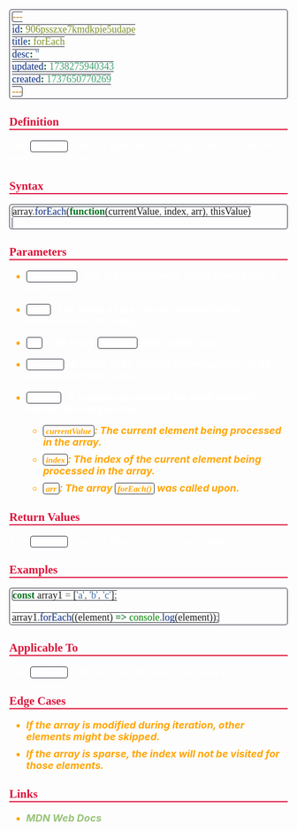 ```yaml
---
id: 906psszxe7kmdkpie5udape
title: forEach
desc: ''
updated: 1738275940343
created: 1737650770269
---
```


<!--#region styles-->
<style>
    * {
        font-size: 18px;
    }
    h1 {
        color: red;
        font-weight: bold;
        border-bottom: 2px solid red;
        font-family: 'Algerian';
        text-align: center;
        font-size: 2em;
    }
    h2 {
        color: crimson;
        font-weight: bold;
        font-family: 'Algerian';
        border-bottom: 2px solid crimson;
        font-size: 1.5em;
    }
    h3 {
        color: rgb(255, 0, 127);
        font-weight: bold;
        text-decoration: underline;
        font-size: 1.2em;
        font-size: 1.2em;
    }
    h4 {
        color: rgb(0, 255, 255);
        font-weight: bold;
        text-decoration: underline;
        font-size: 1em;
    }
    h5 {
        color: darkblue;
        font-weight: bold;
        font-style: italic;
        font-size: 0.9em;
    }
    code {
        font-family: 'Cascadia Code';
        border: 1px solid #282a36;
        border-radius: 4px;
        padding: 1px 4px;
    }
    pre {
        font-family: 'Cascadia Code';
        border: 1px solid #282a36;
        border-radius: 4px;
        padding: 1px 4px;
    }
    p {
        font-style: 'Cascadia Code';
        color: white;
    }
    li {
        margin-bottom: 10px;
        font-style: italic;
        font-weight: bold;
        color: orange;
    }
    ul {
        margin-bottom: 10px;
        font-style: italic;
        font-weight: bold;
        color: orange;
    }
    b {
        font-weight: bold;
        color: rgb(255, 0, 0);
    }
    u {
        text-decoration: underline;
        font-weight: bold;
        font-style: italic;
    }
    a {
        color: #98c379;
        text-decoration: none;
    }
    a:hover {
        text-decoration: underline;
    }
    i {
        font-style: italic;
        color: yellow;
    }
    blockquote {
        background: rgba(255, 0, 127, 0.1); /* Light pink background */
        border-left: 5px solid rgb(255, 0, 127); /* Bold pink left border */
        padding: 10px 15px;
        margin: 10px 0;
        font-style: italic;
        font-weight: bold;
        color: white;
    }
</style>
<!--#endregion-->

## Definition

The `forEach()` method executes a provided function once for each array element.

## Syntax

```js
array.forEach(function(currentValue, index, arr), thisValue)


```

## Parameters

-   `currentValue`: The current element being processed in the array.

-   `index`: The index of the current element being processed in the array.
-   `arr`: The array `forEach()` was called upon.
-   `thisValue`: A value to be passed to the function to be used as its "this" value.
-   `function`: A function to execute for each element, taking three arguments:
    -   `currentValue`: The current element being processed in the array.
    -   `index`: The index of the current element being processed in the array.
    -   `arr`: The array `forEach()` was called upon.

## Return Values

The `forEach()` method does not return anything.

## Examples

```js
const array1 = ['a', 'b', 'c'];

array1.forEach((element) => console.log(element));
```

## Applicable To

The `forEach()` method is applicable to all arrays.

## Edge Cases

-   If the array is modified during iteration, other elements might be skipped.
-   If the array is sparse, the index will not be visited for those elements.

## Links

-   [MDN Web Docs](https://developer.mozilla.org/en-US/docs/Web/JavaScript/Reference/Global_Objects/Array/forEach)
